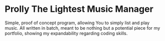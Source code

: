 # Prolly The Lightest Music Manager

Simple, proof of concept program, allowing You to simply list and play music.
All written in batch, meant to be nothing but a potential piece for my portfolio, showing my expandability regarding coding skills.
